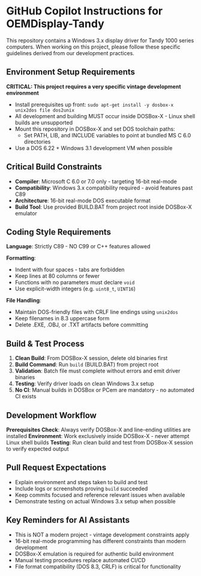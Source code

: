 # GitHub Copilot Instructions for OEMDisplay-Tandy

This repository contains a Windows 3.x display driver for Tandy 1000 series computers. When working on this project, please follow these specific guidelines derived from our development practices.

## Environment Setup Requirements

**CRITICAL: This project requires a very specific vintage development environment**

- Install prerequisites up front: `sudo apt-get install -y dosbox-x unix2dos file dos2unix`
- All development and building MUST occur inside DOSBox-X - Linux shell builds are unsupported
- Mount this repository in DOSBox-X and set DOS toolchain paths:
  - Set PATH, LIB, and INCLUDE variables to point at bundled MS C 6.0 directories
- Use a DOS 6.22 + Windows 3.1 development VM when possible

## Critical Build Constraints

- **Compiler**: Microsoft C 6.0 or 7.0 only - targeting 16-bit real-mode
- **Compatibility**: Windows 3.x compatibility required - avoid features past C89
- **Architecture**: 16-bit real-mode DOS executable format
- **Build Tool**: Use provided BUILD.BAT from project root inside DOSBox-X emulator

## Coding Style Requirements

**Language**: Strictly C89 - NO C99 or C++ features allowed

**Formatting**:
- Indent with four spaces - tabs are forbidden
- Keep lines at 80 columns or fewer
- Functions with no parameters must declare `void`
- Use explicit-width integers (e.g. `uint8_t`, `UINT16`)

**File Handling**:
- Maintain DOS-friendly files with CRLF line endings using `unix2dos`
- Keep filenames in 8.3 uppercase form
- Delete .EXE, .OBJ, or .TXT artifacts before committing

## Build & Test Process

1. **Clean Build**: From DOSBox-X session, delete old binaries first
2. **Build Command**: Run `build` (BUILD.BAT) from project root
3. **Validation**: Batch file must complete without errors and emit driver binaries
4. **Testing**: Verify driver loads on clean Windows 3.x setup
5. **No CI**: Manual builds in DOSBox or PCem are mandatory - no automated CI exists

## Development Workflow

**Prerequisites Check**: Always verify DOSBox-X and line-ending utilities are installed
**Environment**: Work exclusively inside DOSBox-X - never attempt Linux shell builds
**Testing**: Run clean build and test from DOSBox-X session to verify expected output

## Pull Request Expectations

- Explain environment and steps taken to build and test
- Include logs or screenshots proving `build` succeeded
- Keep commits focused and reference relevant issues when available
- Demonstrate testing on actual Windows 3.x setup when possible

## Key Reminders for AI Assistants

- This is NOT a modern project - vintage development constraints apply
- 16-bit real-mode programming has different constraints than modern development
- DOSBox-X emulation is required for authentic build environment
- Manual testing procedures replace automated CI/CD
- File format compatibility (DOS 8.3, CRLF) is critical for functionality